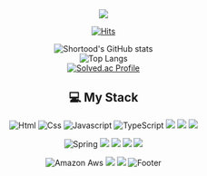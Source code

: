 <div align = center>
<img src="https://capsule-render.vercel.app/api?type=waving&color=7F7FD5&height=200&section=header&text=Hi!%20I'm%20Gouyeon!🙂&fontSize=50"/>

[![Hits](https://hits.seeyoufarm.com/api/count/incr/badge.svg?url=https%3A%2F%2Fgithub.com%2Fgouyeonch%2Fhit-counter)](https://hits.seeyoufarm.com)                    

![Shortood's GitHub stats](https://github-readme-stats.vercel.app/api?username=gouyeonch&show_icons=true&theme=tokyonight)
<br>
![Top Langs](https://github-readme-stats.vercel.app/api/top-langs/?username=gouyeonch&layout=compact&theme=tokyonight)
<br>
[![Solved.ac Profile](http://mazassumnida.wtf/api/generate_badge?boj=gouyeonch)](https://solved.ac/gouyeonch)

 ## 💻 My Stack
  <img alt="Html" src="https://img.shields.io/badge/HTML5-E34F26.svg?&style=for-the-badge&logo=HTML5&logoColor=white"/>   <img alt="Css" src="https://img.shields.io/badge/CSS3-1572B6.svg?&style=for-the-badge&logo=CSS3&logoColor=white"/>   <img alt="Javascript" src="https://img.shields.io/badge/javascript-F7DF1E.svg?&style=for-the-badge&logo=javascript&logoColor=white"/>  <img alt="TypeScript" src="https://img.shields.io/badge/typescript-3178C6.svg?&style=for-the-badge&logo=typescript&logoColor=white"/> <img src="https://img.shields.io/badge/Java-CC0000?style=for-the-badge&logo=java&logoColor=white"/> <img src="https://img.shields.io/badge/C++-00599C?style=for-the-badge&logo=C++&logoColor=white">  <img src="https://img.shields.io/badge/Python-3766AB?style=for-the-badge&logo=Python&logoColor=white"/> 
  
  <img alt="Spring" src="https://img.shields.io/badge/spring-6DB33F.svg?&style=for-the-badge&logo=spring&logoColor=white"/>  <img src="https://img.shields.io/badge/JPA-DB33F?style=for-the-badge&logo=springboot&logoColor=white"/>  <img src="https://img.shields.io/badge/mysql-4479A1?style=for-the-badge&logo=mysql&logoColor=white">  <img src="https://img.shields.io/badge/React-61DAFB?style=for-the-badge&logo=React&logoColor=black"> <img src="https://img.shields.io/badge/Vite-646CFF?style=for-the-badge&logo=vite&logoColor=white"/>

 <img alt="Amazon Aws" src="https://img.shields.io/badge/amazonaws-232F3E.svg?&style=for-the-badge&logo=amazonaws&logoColor=white"/> <img src="https://img.shields.io/badge/google cloud platform-4285F4?style=for-the-badge&logo=googlecloud&logoColor=white">  <img src="https://img.shields.io/badge/Docker-2496ED?style=for-the-badge&logo=Docker&logoColor=white"/>
![Footer](https://capsule-render.vercel.app/api?type=waving&color=7F7FD5&height=200&section=footer)


  
</div>
